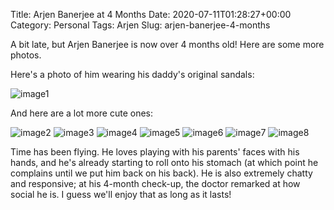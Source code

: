 Title: Arjen Banerjee at 4 Months
Date: 2020-07-11T01:28:27+00:00
Category: Personal
Tags: Arjen
Slug: arjen-banerjee-4-months

A bit late, but Arjen Banerjee is now over 4 months old! Here are some more
photos.

Here's a photo of him wearing his daddy's original sandals:

![image1]({static}/images/arjen4/arjen1.jpg)

And here are a lot more cute ones:

![image2]({static}/images/arjen4/arjen2.jpg)
![image3]({static}/images/arjen4/arjen3.jpg)
![image4]({static}/images/arjen4/arjen4.jpg)
![image5]({static}/images/arjen4/arjen5.jpg)
![image6]({static}/images/arjen4/arjen6.jpg)
![image7]({static}/images/arjen4/arjen7.jpg)
![image8]({static}/images/arjen4/arjen8.jpg)

Time has been flying. He loves playing with his parents' faces with his hands,
and he's already starting to roll onto his stomach (at which point he complains
until we put him back on his back). He is also extremely chatty and responsive;
at his 4-month check-up, the doctor remarked at how social he is. I guess we'll
enjoy that as long as it lasts!
